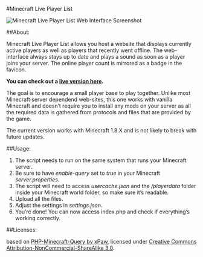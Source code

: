 #Minecraft Live Player List

![Minecraft Live Player List Web Interface Screenshot](http://i.imgur.com/S0MIvgE.png)

##About:

Minecraft Live Player List allows you host a website that displays currently active players as well as players that recently went offline. The web-interface always stays up to date and plays a sound as soon as a player joins your server. The online player count is mirrored as a badge in the favicon.

__You can check out a [live version here](http://minecraft.rene-henrich.de/).__

The goal is to encourage a small player base to play together. Unlike most Minecraft server dependend web-sites, this one works with vanilla Minecraft and doesn’t require you to install any mods on your server as all the required data is gathered from protocols and files that are provided by the game.

The current version works with Minecraft 1.8.X and is not likely to break with future updates.

##Usage:

1. The script needs to run on the same system that runs your Minecraft server.
2. Be sure to have _enable-query_ set to _true_ in your Minecraft _server.properties_.
3. The script will need to access _usercache.json_ and the _/playerdata_ folder inside your Minecraft world folder, so make sure it’s readable.
4. Upload all the files.
5. Adjust the settings in _settings.json_.
6. You’re done! You can now access index.php and check if everything’s working correctly.

##Licenses:

based on [PHP-Minecraft-Query by xPaw](https://github.com/xPaw/PHP-Minecraft-Query), licensed under [Creative Commons Attribution-NonCommercial-ShareAlike 3.0](http://creativecommons.org/licenses/by-nc-sa/3.0/).

